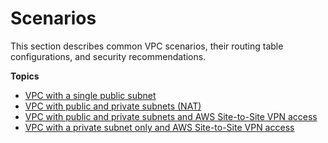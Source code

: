 # Scenarios<a name="vpc-scenarios-intro"></a>

This section describes common VPC scenarios, their routing table configurations, and security recommendations\.

**Topics**
+ [VPC with a single public subnet](VPC_Scenario1.md)
+ [VPC with public and private subnets \(NAT\)](VPC_Scenario2.md)
+ [VPC with public and private subnets and AWS Site\-to\-Site VPN access](VPC_Scenario3.md)
+ [VPC with a private subnet only and AWS Site\-to\-Site VPN access](VPC_Scenario4.md)
